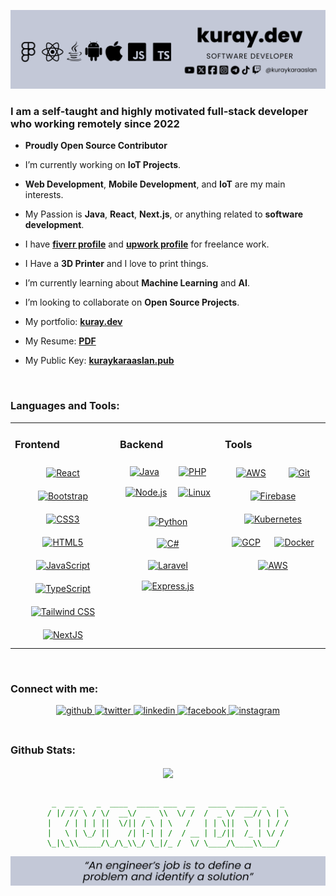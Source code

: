 ![Banner](static/img/banner.png)

### <p align="left">I am a self-taught and highly motivated full-stack developer who working remotely since 2022</p>


- **Proudly Open Source Contributor**
- I’m currently working on **IoT Projects**.
- **Web Development**, **Mobile Development**, and **IoT** are my main interests.
- My Passion is **Java**, **React**, **Next.js**, or anything related to **software development**.
- I have  **[fiverr profile](https://www.fiverr.com/kuraykaraaslan)** and **[upwork profile](https://www.upwork.com/freelancers/~01694c65c4ad50b809)** for freelance work.
- I Have a **3D Printer** and I love to print things.
- I’m currently learning about **Machine Learning** and **AI**.
- I’m looking to collaborate on **Open Source Projects**.
- My portfolio: **[kuray.dev](https://kuray.dev?s=GithubInfo)**
- My Resume: **[PDF](https://drive.google.com/file/d/17Ya5AC2nvcvccN-bS2pFsKFIm5v8dcWN/view?usp=drive_link)**
  
- My Public Key: **[kuraykaraaslan.pub](/kuraykaraaslan.pub)**
<br/>  

### <p align="left">Languages and Tools:</p>

<table><tr><td valign="top" width="33%">



### Frontend  
<div align="center" style="display: flex; justify-content: space-around; flex-wrap: wrap">
<a href="https://reactjs.org/" target="_blank"><img style="margin: 10px" src="https://profilinator.rishav.dev/skills-assets/react-original-wordmark.svg" alt="React" height="50" /></a>  
<a href="https://getbootstrap.com/docs/3.4/javascript/" target="_blank"><img style="margin: 10px" src="https://profilinator.rishav.dev/skills-assets/bootstrap-plain.svg" alt="Bootstrap" height="50" /></a>  
<a href="https://www.w3schools.com/css/" target="_blank"><img style="margin: 10px" src="https://profilinator.rishav.dev/skills-assets/css3-original-wordmark.svg" alt="CSS3" height="50" /></a>  
<a href="https://en.wikipedia.org/wiki/HTML5" target="_blank"><img style="margin: 10px" src="https://profilinator.rishav.dev/skills-assets/html5-original-wordmark.svg" alt="HTML5" height="50" /></a>  
<a href="https://www.javascript.com/" target="_blank"><img style="margin: 10px" src="https://profilinator.rishav.dev/skills-assets/javascript-original.svg" alt="JavaScript" height="50" /></a>  
<a href="https://www.typescriptlang.org/" target="_blank"><img style="margin: 10px" src="https://profilinator.rishav.dev/skills-assets/typescript-original.svg" alt="TypeScript" height="50" /></a>  
<a href="https://www.tailwindcss.com/" target="_blank"><img style="margin: 10px" src="https://profilinator.rishav.dev/skills-assets/tailwindcss.svg" alt="Tailwind CSS" height="50" /></a> 
<a href="https://nextjs.org/" target="_blank"><img style="margin: 10px" src="https://profilinator.rishav.dev/skills-assets/nextjs.png" alt="NextJS" height="50" /></a>  

</div>

</td><td valign="top" width="33%">



### Backend  
<div align="center" style="display: flex; justify-content: space-around; flex-wrap: wrap">
<a href="https://www.java.com/" target="_blank"><img style="margin: 8px" src="https://profilinator.rishav.dev/skills-assets/java-original-wordmark.svg" alt="Java" height="40" /></a>  
<a href="https://www.php.net/" target="_blank"><img style="margin: 8px" src="https://profilinator.rishav.dev/skills-assets/php-original.svg" alt="PHP" height="40" /></a>  
<a href="https://nodejs.org/" target="_blank"><img style="margin: 8px" src="https://profilinator.rishav.dev/skills-assets/nodejs-original-wordmark.svg" alt="Node.js" height="40" /></a>  
<a href="https://www.linux.org/" target="_blank"><img style="margin: 8px" src="https://profilinator.rishav.dev/skills-assets/linux-original.svg" alt="Linux" height="40" /></a>  
  
<a href="https://www.python.org/" target="_blank"><img style="margin: 8px" src="https://profilinator.rishav.dev/skills-assets/python-original.svg" alt="Python" height="40" /></a>  
<a href="https://docs.microsoft.com/en-us/dotnet/csharp/" target="_blank"><img style="margin: 10px" src="https://profilinator.rishav.dev/skills-assets/csharp-original.svg" alt="C#" height="40" /></a>  
<a href="https://laravel.com/" target="_blank"><img style="margin: 8px" src="https://profilinator.rishav.dev/skills-assets/laravel-plain-wordmark.svg" alt="Laravel" height="40" /></a>  
<a href="https://expressjs.com/" target="_blank"><img style="margin: 8px" src="https://profilinator.rishav.dev/skills-assets/express-original-wordmark.svg" alt="Express.js" height="40" /></a>
</div>

</td><td valign="top" width="33%">



### Tools
<div align="center" style="display: flex; justify-content: space-around; flex-wrap: wrap">
<a href="https://aws.amazon.com/" target="_blank"><img style="margin: 10px" src="https://profilinator.rishav.dev/skills-assets/amazonwebservices-original-wordmark.svg" alt="AWS" height="40" /></a>  
<a href="https://github.com/" target="_blank"><img style="margin: 10px" src="https://profilinator.rishav.dev/skills-assets/git-scm-icon.svg" alt="Git" height="40" /></a>  
<a href="https://firebase.google.com/" target="_blank"><img style="margin: 10px" src="https://profilinator.rishav.dev/skills-assets/firebase.png" alt="Firebase" height="40" /></a>  
<a href="https://kubernetes.io/" target="_blank"><img style="margin: 10px" src="https://profilinator.rishav.dev/skills-assets/kubernetes-icon.svg" alt="Kubernetes" height="40" /></a>  
<a href="https://cloud.google.com/" target="_blank"><img style="margin: 10px" src="https://profilinator.rishav.dev/skills-assets/google_cloud-icon.svg" alt="GCP" height="40" /></a>  
<a href="https://www.docker.com/" target="_blank"><img style="margin: 10px" src="https://profilinator.rishav.dev/skills-assets/docker-original-wordmark.svg" alt="Docker" height="40" /></a>
<a href="https://aws.amazon.com/" target="_blank"><img style="margin: 10px" src="https://profilinator.rishav.dev/skills-assets/amazonwebservices-original-wordmark.svg" alt="AWS" height="40" /></a>  
</div>


</td></tr></table>  

<br/>  


### <p align="left">Connect with me:</p>
<div align="center">
<a href="https://github.com/kuraykaraaslan" target="_blank">
<img src=https://img.shields.io/badge/github-%2324292e.svg?&style=for-the-badge&logo=github&logoColor=white alt=github style="margin-bottom: 5px;" />
</a>
<a href="https://twitter.com/kuraykaraaslan" target="_blank">
<img src=https://img.shields.io/badge/twitter-%2300acee.svg?&style=for-the-badge&logo=twitter&logoColor=white alt=twitter style="margin-bottom: 5px;" />
</a>
<a href="https://linkedin.com/in/kuraykaraaslan" target="_blank">
<img src=https://img.shields.io/badge/linkedin-%231E77B5.svg?&style=for-the-badge&logo=linkedin&logoColor=white alt=linkedin style="margin-bottom: 5px;" />
</a>
<a href="https://www.facebook.com/kuraykaraaslan" target="_blank">
<img src=https://img.shields.io/badge/facebook-%232E87FB.svg?&style=for-the-badge&logo=facebook&logoColor=white alt=facebook style="margin-bottom: 5px;" />
</a>
<a href="https://instagram.com/kuraykaraaslan" target="_blank">
<img src=https://img.shields.io/badge/instagram-%23000000.svg?&style=for-the-badge&logo=instagram&logoColor=white alt=instagram style="margin-bottom: 5px;" />
</a>  
</div>  

<br/> 

### <p align="left">Github Stats:</p>

<div align="center"><img src="https://github-readme-stats.vercel.app/api?username=kuraykaraaslan&show_icons=true&count_private=true&hide_border=true" align="center" /></div>  

<br/>

<div align="center" style="color: green;">

     _  __ _   _  ____  _____ ___  __   ____  _____ _   _ 
    / |/ // \ / \/  __\/  _  \\  \/ /  /  _ \/  __// \ | \
    |   / | | | ||  \/|| / \ | \   /   | | \||  \  | | / /
    |   \ | \_/ ||    /| |-| | /  / __ | |_/||  /_ | \/ / 
    \_|\_\\_____/\_/\_\\_/ \_|/_ /  \/ \____/\____\\___/  
    
</div>

![Footer](static/img/footer.png)
